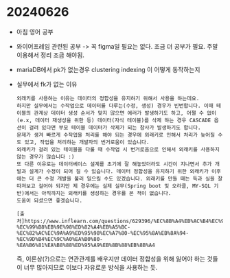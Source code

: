 # 20240626

- 아침 영어 공부
- 와이어프레임 관련된 공부 -> 꼭 figma일 필요는 없다. 조금 더 공부가 필요. 주말 이용해서 정리 조금 해야됨.
- mariaDB에서 pk가 없는경우 clustering indexing 이 어떻게 동작하는지
  
- 실무에서 fk가 없는 이유
  ~~~
  외래키를 사용하는 이유는 데이터의 정합성을 유지하기 위해서 사용을 하는데요.
  하지만 실무에서는 수작업으로 데이터를 다루는(수정, 생성) 경우가 빈번합니다. 이때 테이블의 관계상 데이터 생성 순서가 맞지 않으면 에러가 발생하기도 하고, 어쩔 수 없이(e.x, 데이터 재생성을 위한 등) 데이터(자식 테이블)를 삭제 하는 경우 CASCADE 옵션이 걸려 있다면 부모 테이블 데이터가 삭제가 되는 참사가 발생하기도 합니다. 
  문제가 생겨 빠르게 수작업을 처리를 해야 되는 경우에 외래키로 인해서 처리가 늦어질 수도 있고, 작업을 처리하는 개발자의 번거로움이 있습니다.
  외래키가 걸려 있는 테이블을 다룰 때 수작업 시 번거로움으로 인해서 외래키를 사용하지 않는 경우가 많습니다 :) 
  또 다른 이유로는 데이터베이스 설계를 초기에 잘 해놓았더라도 시간이 지나면서 추가 개발과 설계가 수정이 되어 질 수 있습니다. 데이터 정합성을 유지하기 위한 외래키가 이후에는 더 큰 수정 개발을 불러 일으킬 수도 있겠습니다. 외래키를 만들 때는 득과 실을 잘 따져보고 걸어야 되지만 제 경우에는 실제 실무(Spring boot 및 오라클, MY-SQL 기반)에서는 아직까지는 외래키를 생성하는 경우를 본 적이 없습니다. 
  도움이 되셨으면 좋겠습니다.

  [출처]https://www.inflearn.com/questions/629396/%EC%8B%A4%EB%AC%B4%EC%97%90%EC%84%9C-%EC%99%B8%EB%9E%98%ED%82%A4%EB%A5%BC-%EC%82%AC%EC%9A%A9%ED%95%98%EC%A7%80-%EC%95%8A%EB%8A%94-%EC%9D%B4%EC%9C%A0%EA%B0%80-%EA%B6%81%EA%B8%88%ED%95%A9%EB%8B%88%EB%8B%A4
  ~~~

  즉, 이론상(?)으로는 연관관계를 배우지만 데이터 정합성을 위해 잃어야 하는 것들이 너무 많아지므로 이보다 자유로운 방식을 사용하는 듯.